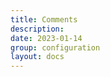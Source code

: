 ```yaml
---
title: Comments
description: 
date: 2023-01-14
group: configuration
layout: docs
---
```


<!-- TODO: expand -->